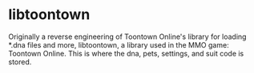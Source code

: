 # libtoontown
Originally a reverse engineering of Toontown Online's library for loading *.dna files and more, libtoontown, a library used in the MMO game: Toontown Online. 
This is where the dna, pets, settings, and suit code is stored.